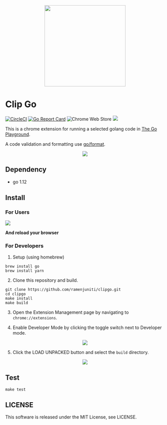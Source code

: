 <div align="center">
  <img src="https://i.gyazo.com/eedc49e827385ac25527264bac38d8c4.png" width=256>
</div>

# Clip Go

[![CircleCI](https://circleci.com/gh/ramenjuniti/clipgo.svg?style=svg)](https://circleci.com/gh/ramenjuniti/clipgo)
[![Go Report Card](https://goreportcard.com/badge/github.com/ramenjuniti/clipgo)](https://goreportcard.com/report/github.com/ramenjuniti/clipgo)
![Chrome Web Store](https://img.shields.io/chrome-web-store/v/khkfegmjjbijinlbmffohmiofhpnjlja.svg)
![](https://img.shields.io/chrome-web-store/users/khkfegmjjbijinlbmffohmiofhpnjlja.svg)

This is a chrome extension for running a selected golang code in [The Go Playground](https://play.golang.org/).

A code validation and formatting use [go/format](https://golang.org/pkg/go/format/).

<div align="center">
  <img src="https://i.gyazo.com/072747dfe9190e3e4ecf1e097218a48e.gif">
</div>

## Dependency

- go 1.12

## Install

### For Users

[![](https://developer.chrome.com/webstore/images/ChromeWebStore_BadgeWBorder_v2_340x96.png)](https://chrome.google.com/webstore/detail/clip-go/khkfegmjjbijinlbmffohmiofhpnjlja)

**And reload your browser**

### For Developers

1. Setup (using homebrew)

```
brew install go
brew install yarn
```

2. Clone this repository and build.

```
git clone https://github.com/ramenjuniti/clipgo.git
cd clipgo
make install
make build
```

3. Open the Extension Management page by navigating to `chrome://extensions`.

4. Enable Developer Mode by clicking the toggle switch next to Developer mode.

<div align="center">
  <img src="https://i.gyazo.com/80b67452913a6147aa89cd05c6c78f4a.png">
</div>

5. Click the LOAD UNPACKED button and select the `build` directory.

<div align="center">
  <img src="https://i.gyazo.com/837cf2b32fbe485cb1b360aa31e052c3.png">
</div>

## Test

```
make test
```

## LICENSE

This software is released under the MIT License, see LICENSE.

